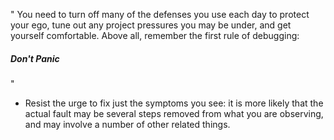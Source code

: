 "
You need to turn off many of the defenses you use each day to protect your ego, tune out any project pressures you may be under, and get yourself comfortable. Above all, remember the first rule of debugging:
##### Don't Panic
"

- Resist the urge to fix just the symptoms you see: it is more likely that the actual fault may be several steps removed from what you are observing, and may involve a number of other related things.